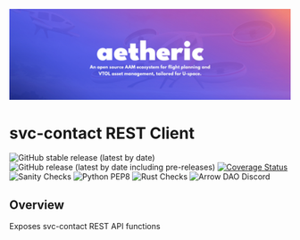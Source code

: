 ![Arrow Banner](https://github.com/Arrow-air/tf-github/raw/main/src/templates/doc-banner-services.png)

# svc-contact REST Client

![GitHub stable release (latest by date)](https://img.shields.io/github/v/release/Arrow-air/svc-contact?sort=semver&color=green) ![GitHub release (latest by date including pre-releases)](https://img.shields.io/github/v/release/Arrow-air/svc-contact?include_prereleases) [![Coverage Status](https://coveralls.io/repos/github/Arrow-air/svc-contact/badge.svg?branch=develop)](https://coveralls.io/github/Arrow-air/svc-contact)
![Sanity Checks](https://github.com/arrow-air/svc-contact/actions/workflows/sanity_checks.yml/badge.svg?branch=develop) ![Python PEP8](https://github.com/arrow-air/svc-contact/actions/workflows/python_ci.yml/badge.svg?branch=develop) ![Rust Checks](https://github.com/arrow-air/svc-contact/actions/workflows/rust_ci.yml/badge.svg?branch=develop) 
![Arrow DAO Discord](https://img.shields.io/discord/853833144037277726?style=plastic)

## Overview

Exposes svc-contact REST API functions
